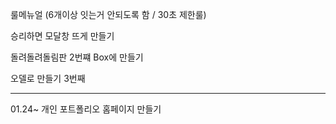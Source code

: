 룰메뉴얼 (6개이상 잇는거 안되도록 함 / 30초 제한룰)

승리하면 모달창 뜨게 만들기

돌려돌려돌림판 2번쨰 Box에 만들기

오델로 만들기 3번째

---

01.24~ 개인 포트폴리오 홈페이지 만들기
